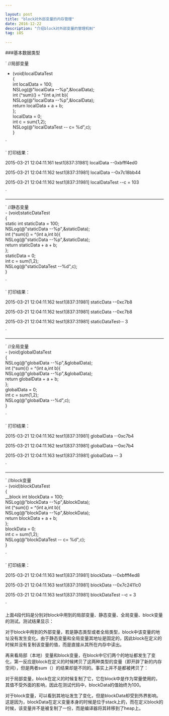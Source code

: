 ```yaml
---

layout: post
title: "block对外部变量的内存管理"
date: 2016-12-22 
description: "介绍block对外部变量的管理机制"
tag: iOS
 
---
```


###基本数据类型

`
//局部变量  
- (void)localDataTest  
{  
    int localData = 100;  
    NSLog(@"localData --%p",&localData);  
    int (^sum)() = ^(int a,int b){  
        NSLog(@"localData --%p",&localData);  
        return localData + a + b;  
    };  
    localData = 0;  
    int c = sum(1,2);  
    NSLog(@"localDataTest -- c= %d",c);  
} 

`

`
打印结果：

2015-03-21 12:04:11.161 test1[837:31981] localData --0xbfff4ed0

2015-03-21 12:04:11.162 test1[837:31981] localData --0x7c18bb44

2015-03-21 12:04:11.162 test1[837:31981] localDataTest --c = 103

`

---------

`
    //静态变量  
    - (void)staticDataTest  
    {  
        static int staticData = 100;  
        NSLog(@"staticData --%p",&staticData);  
        int (^sum)() = ^(int a,int b){  
            NSLog(@"staticData --%p",&staticData);  
            return staticData + a + b;  
        };  
        staticData = 0;  
        int c = sum(1,2);  
        NSLog(@"staticDataTest --%d",c);  
    }  

`

`
打印结果：

2015-03-21 12:04:11.162 test1[837:31981] staticData --0xc7b8

2015-03-21 12:04:11.162 test1[837:31981] staticData --0xc7b8

2015-03-21 12:04:11.162 test1[837:31981] staticDataTest-- 3

`

--------

`
    //全局变量  
    - (void)globalDataTest  
    {  
        NSLog(@"globalData --%p",&globalData);  
        int (^sum)() = ^(int a,int b){  
            NSLog(@"globalData --%p",&globalData);  
            return globalData + a + b;  
        };  
        globalData = 0;  
        int c = sum(1,2);  
        NSLog(@"globalData --%d",c);  
    }  

`

`
打印结果：

2015-03-21 12:04:11.162 test1[837:31981] globalData --0xc7b4

2015-03-21 12:04:11.162 test1[837:31981] globalData --0xc7b4

2015-03-21 12:04:11.163 test1[837:31981] globalData -- 3

`

--------

`
    //block变量  
    - (void)blockDataTest  
    {  
        __block int blockData = 100;  
        NSLog(@"blockData --%p",&blockData);  
        int (^sum)() = ^(int a,int b){  
            NSLog(@"blockData --%p",&blockData);  
            return blockData + a + b;  
        };  
        blockData = 0;  
        int c = sum(1,2);  
        NSLog(@"blockDataTest -- c= %d",c);  
    }  

`

`
打印结果：

2015-03-21 12:04:11.163 test1[837:31981] blockData --0xbfff4ed8

2015-03-21 12:04:11.163 test1[837:31981] blockData --0x7c2411c0

2015-03-21 12:04:11.163 test1[837:31981] blockDataTest --c = 3

`

上面4段代码是分别对block中用到的局部变量、静态变量、全局变量、block变量的测试。测试结果显示：

对于block中用到的外部变量，若是静态类型或者全局类型，block中该变量的地址没有发生变化。由于静态变量和全局变量其地址是固定的，因此block在定义的时候并没有复制该变量的值，而是直接从其所在内存中读出。

再来看局部（本地）变量和block变量，在block中它们两个的地址都发生了变化，第一反应是block在定义的时候拷贝了这两种类型的变量（即开辟了新的内存空间），但是两者sum（）的结果却是不同的。事实上并不是都被拷贝了：

对于局部变量，block在定义的时候复制了它，它在block中是作为常量使用的，其值不受外面的影响，因此在测试代码中，blockData的值始终为100。

对于block变量，可以看到其地址发生了变化，但是blockData却受到外界影响。这是因为，blockData在定义变量本身的时候是位于stack上的，而在定义block的时候，该变量并不是被复制了一份，而是编译器将其转移到了heap上。
































































